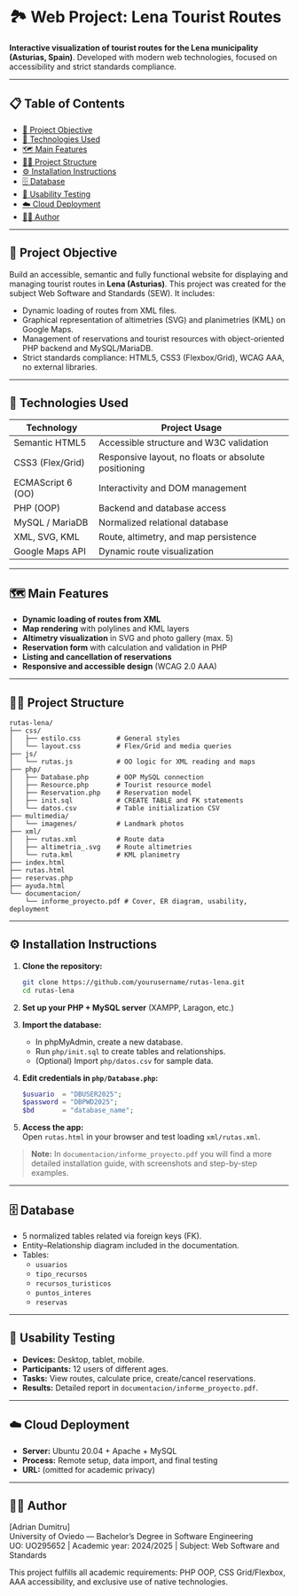 # 🏞️ Web Project: Lena Tourist Routes

**Interactive visualization of tourist routes for the Lena municipality (Asturias, Spain)**. Developed with modern web technologies, focused on accessibility and strict standards compliance.

---

## 📋 Table of Contents

- [🎯 Project Objective](#-project-objective)
- [🧩 Technologies Used](#-technologies-used)
- [🗺️ Main Features](#-main-features)
- [🧑‍💻 Project Structure](#-project-structure)
- [⚙️ Installation Instructions](#️-installation-instructions)
- [🗄️ Database](#️-database)
- [🧪 Usability Testing](#-usability-testing)
- [☁️ Cloud Deployment](#️-cloud-deployment)
- [👨‍🎓 Author](#-author)

---

## 🎯 Project Objective

Build an accessible, semantic and fully functional website for displaying and managing tourist routes in **Lena (Asturias)**. This project was created for the subject Web Software and Standards (SEW). It includes:

- Dynamic loading of routes from XML files.
- Graphical representation of altimetries (SVG) and planimetries (KML) on Google Maps.
- Management of reservations and tourist resources with object-oriented PHP backend and MySQL/MariaDB.
- Strict standards compliance: HTML5, CSS3 (Flexbox/Grid), WCAG AAA, no external libraries.

---

## 🧩 Technologies Used

| Technology        | Project Usage                                               |
|-------------------|------------------------------------------------------------|
| Semantic HTML5    | Accessible structure and W3C validation                    |
| CSS3 (Flex/Grid)  | Responsive layout, no floats or absolute positioning       |
| ECMAScript 6 (OO) | Interactivity and DOM management                           |
| PHP (OOP)         | Backend and database access                                |
| MySQL / MariaDB   | Normalized relational database                             |
| XML, SVG, KML     | Route, altimetry, and map persistence                      |
| Google Maps API   | Dynamic route visualization                                |

---

## 🗺️ Main Features

- **Dynamic loading of routes from XML**
- **Map rendering** with polylines and KML layers
- **Altimetry visualization** in SVG and photo gallery (max. 5)
- **Reservation form** with calculation and validation in PHP
- **Listing and cancellation of reservations**
- **Responsive and accessible design** (WCAG 2.0 AAA)

---

## 🧑‍💻 Project Structure

```
rutas-lena/
├── css/
│   ├── estilo.css         # General styles
│   └── layout.css         # Flex/Grid and media queries
├── js/
│   └── rutas.js           # OO logic for XML reading and maps
├── php/
│   ├── Database.php       # OOP MySQL connection
│   ├── Resource.php       # Tourist resource model
│   ├── Reservation.php    # Reservation model
│   ├── init.sql           # CREATE TABLE and FK statements
│   └── datos.csv          # Table initialization CSV
├── multimedia/
│   └── imagenes/          # Landmark photos
├── xml/
│   ├── rutas.xml          # Route data
│   ├── altimetria_.svg    # Route altimetries
│   └── ruta.kml           # KML planimetry
├── index.html
├── rutas.html
├── reservas.php
├── ayuda.html
└── documentacion/
    └── informe_proyecto.pdf # Cover, ER diagram, usability, deployment
```

---

## ⚙️ Installation Instructions

1. **Clone the repository:**  
   ```bash
   git clone https://github.com/yourusername/rutas-lena.git
   cd rutas-lena
   ```

2. **Set up your PHP + MySQL server** (XAMPP, Laragon, etc.)

3. **Import the database:**
   - In phpMyAdmin, create a new database.
   - Run `php/init.sql` to create tables and relationships.
   - (Optional) Import `php/datos.csv` for sample data.

4. **Edit credentials in `php/Database.php`:**
   ```php
   $usuario  = "DBUSER2025";
   $password = "DBPWD2025";
   $bd       = "database_name";
   ```

5. **Access the app:**  
   Open `rutas.html` in your browser and test loading `xml/rutas.xml`.

> **Note:** In `documentacion/informe_proyecto.pdf` you will find a more detailed installation guide, with screenshots and step-by-step examples.

---

## 🗄️ Database

- 5 normalized tables related via foreign keys (FK).
- Entity–Relationship diagram included in the documentation.
- Tables:
  - `usuarios`
  - `tipo_recursos`
  - `recursos_turisticos`
  - `puntos_interes`
  - `reservas`

---

## 🧪 Usability Testing

- **Devices:** Desktop, tablet, mobile.
- **Participants:** 12 users of different ages.
- **Tasks:** View routes, calculate price, create/cancel reservations.
- **Results:** Detailed report in `documentacion/informe_proyecto.pdf`.

---

## ☁️ Cloud Deployment

- **Server:** Ubuntu 20.04 + Apache + MySQL
- **Process:** Remote setup, data import, and final testing
- **URL:** (omitted for academic privacy)

---

## 👨‍🎓 Author

[Adrian Dumitru]  
University of Oviedo — Bachelor’s Degree in Software Engineering  
UO: UO295652 | Academic year: 2024/2025 | Subject: Web Software and Standards

This project fulfills all academic requirements: PHP OOP, CSS Grid/Flexbox, AAA accessibility, and exclusive use of native technologies.
